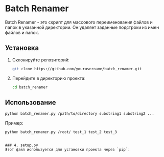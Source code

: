 # Batch Renamer

Batch Renamer - это скрипт для массового переименования файлов и папок в указанной директории. Он удаляет заданные подстроки из имен файлов и папок.

## Установка

1. Склонируйте репозиторий:
   ```bash
   git clone https://github.com/yourusername/batch_renamer.git
   ```
2. Перейдите в директорию проекта:
   ```bash
   cd batch_renamer
   ```

## Использование

```bash
python batch_renamer.py /path/to/directory substring1 substring2 ...
```

Пример:
```bash
python batch_renamer.py /root/ test_1 test_2 test_3
```
```

### 4. setup.py
Этот файл используется для установки проекта через `pip`: